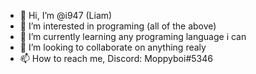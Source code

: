 - 👋 Hi, I’m @i947 (Liam)
- 👀 I’m interested in programing (all of the above)
- 🌱 I’m currently learning any programing language i can
- 💞️ I’m looking to collaborate on anything realy
- 📫 How to reach me, Discord: Moppyboi#5346

<!---
i947/i947 is a ✨ special ✨ repository because its `README.md` (this file) appears on your GitHub profile.
You can click the Preview link to take a look at your changes.
--->
